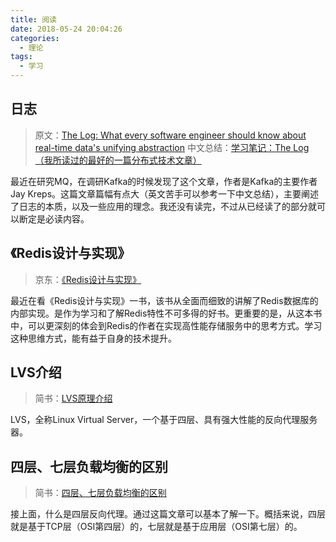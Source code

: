```yaml
---
title: 阅读
date: 2018-05-24 20:04:26
categories:
  - 理论
tags:
  - 学习
---
```


## 日志

> 原文：[The Log: What every software engineer should know about real-time data's unifying abstraction](https://engineering.linkedin.com/distributed-systems/log-what-every-software-engineer-should-know-about-real-time-datas-unifying)
> 中文总结：[学习笔记：The Log（我所读过的最好的一篇分布式技术文章）](http://www.cnblogs.com/foreach-break/p/notes_about_distributed_system_and_The_log.html)

最近在研究MQ，在调研Kafka的时候发现了这个文章，作者是Kafka的主要作者Jay Kreps。这篇文章篇幅有点大（英文苦手可以参考一下中文总结），主要阐述了日志的本质，以及一些应用的理念。我还没有读完，不过从已经读了的部分就可以断定是必读内容。

## 《Redis设计与实现》

> 京东：[《Redis设计与实现》](https://item.jd.com/11486101.html)

最近在看《Redis设计与实现》一书，该书从全面而细致的讲解了Redis数据库的内部实现。是作为学习和了解Redis特性不可多得的好书。更重要的是，从这本书中，可以更深刻的体会到Redis的作者在实现高性能存储服务中的思考方式。学习这种思维方式，能有益于自身的技术提升。

## LVS介绍

> 简书：[LVS原理介绍](https://www.jianshu.com/p/8a61de3f8be9)

LVS，全称Linux Virtual Server，一个基于四层、具有强大性能的反向代理服务器。

## 四层、七层负载均衡的区别

> 简书：[四层、七层负载均衡的区别](https://www.jianshu.com/p/fa937b8e6712)

接上面，什么是四层反向代理。通过这篇文章可以基本了解一下。概括来说，四层就是基于TCP层（OSI第四层）的，七层就是基于应用层（OSI第七层）的。
